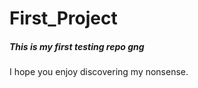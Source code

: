 # First_Project

##### This is my first testing repo gng 

I hope you enjoy discovering my nonsense.
